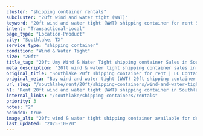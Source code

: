 ```yaml
---
cluster: "shipping container rentals"
subcluster: "20ft wind and water tight (WWT)"
keyword: "20ft wind and water tight (WWT) shipping container for rent Southlake, TX"
intent: "Transactional-Local"
page_type: "Location-Product"
city: "Southlake, TX"
service_type: "shipping container"
condition: "Wind & Water Tight"
size: "20ft"
title_tag: "20ft Umy Wind & Water Tight shipping container Sales in Southlake | LC Container"
meta_description: "20ft wind & water tight shipping container sales in Southlake. Fast delivery, competitive pricing. Serving shipping containers area. Quote ID: 2LD. Call (214) 524-4168 for your free quote today."
original_title: "Southlake 20ft shipping container for rent | LC Container"
original_meta: "Buy wind and water tight (WWT) 20ft shipping container rent with local delivery in Southlake, TX. LC Container — local Since 2003. Request a fast quote today."
url_slug: "/southlake/rent/20ft/shipping-containers/wind-and-water-tight-wwt"
h1: "Rent 20ft wind and water tight (WWT) shipping container in Southlake"
internal_links: "/southlake/shipping-containers/rentals"
priority: 3
notes: "2"
noindex: true
image_alt: "20ft wind & water tight shipping container available for delivery in Southlake"
last_updated: "2025-10-20"
---
```


<!-- TODO: Add unique city/inventory copy, images, and internal links here. -->

